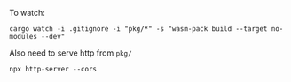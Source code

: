 
To watch:
```
cargo watch -i .gitignore -i "pkg/*" -s "wasm-pack build --target no-modules --dev"
```

Also need to serve http from `pkg/`
```
npx http-server --cors
```
